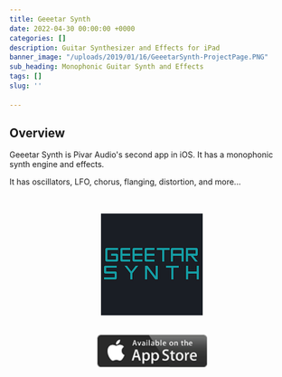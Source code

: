```yaml
---
title: Geeetar Synth
date: 2022-04-30 00:00:00 +0000
categories: []
description: Guitar Synthesizer and Effects for iPad
banner_image: "/uploads/2019/01/16/GeeetarSynth-ProjectPage.PNG"
sub_heading: Monophonic Guitar Synth and Effects
tags: []
slug: ''

---
```

<style>
IMG.displayed {
display: block;
margin-left: auto;
margin-right: auto }
</style>

## Overview

Geeetar Synth is Pivar Audio's second app in iOS. It has a monophonic synth engine and effects.

It has oscillators, LFO, chorus, flanging, distortion, and more...

<br/>
<br/>
<a href="http://geeetarsynth.com">
<img class="displayed" src="/uploads/2019/01/13/GeeetarSynth-Icon_180x180.png" />
</a>
<br/>
<br/>
<a href="https://apps.apple.com/us/app/geeetar-synth/id1617569661">
<img class="displayed" src="/uploads/2019/01/14/Available_on_the_App_Store_(black).png" />
</a>